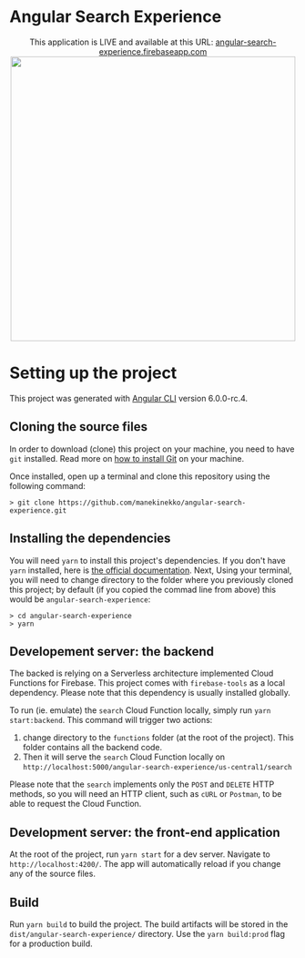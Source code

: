 # Angular Search Experience

<p style="text-align:center">
This application is LIVE and available at this URL: <a href="https://angular-search-experience.firebaseapp.com">angular-search-experience.firebaseapp.com</a>
<br/>
  <img height="500" src="https://raw.githubusercontent.com/manekinekko/angular-search-experience/master/docs/screenshots/angular-search-experience.gif?token=ABnuHTtZsIzUFMSAiUKBwO7FEU507Qnqks5a3mQSwA%3D%3D"/>
</p>

# Setting up the project

This project was generated with [Angular CLI](https://github.com/angular/angular-cli) version 6.0.0-rc.4.

## Cloning the source files

In order to download (clone) this project on your machine, you need to have `git` installed. Read more on [how to install Git](https://git-scm.com/book/en/v2/Getting-Started-Installing-Git) on your machine.

Once installed, open up a terminal and clone this repository using the following command:

```
> git clone https://github.com/manekinekko/angular-search-experience.git
```

## Installing the dependencies

You will need `yarn` to install this project's dependencies. If you don't have `yarn` installed, here is [the official documentation](https://yarnpkg.com/lang/en/docs/install/#mac-stable). Next, Using your terminal, you will need to change directory to the folder where you previously cloned this project; by default (if you copied the commad line from above) this would be `angular-search-experience`:

```
> cd angular-search-experience
> yarn
```

## Developement server: the backend

The backed is relying on a Serverless architecture implemented Cloud Functions for Firebase. This project comes with `firebase-tools` as a local dependency. Please note that this dependency is usually installed globally.

To run (ie. emulate) the `search` Cloud Function locally, simply run `yarn start:backend`. This command will trigger two actions:

1.  change directory to the `functions` folder (at the root of the project). This folder contains all the backend code.
1.  Then it will serve the `search` Cloud Function locally on `http://localhost:5000/angular-search-experience/us-central1/search`

Please note that the `search` implements only the `POST` and `DELETE` HTTP methods, so you will need an HTTP client, such as `cURL` or `Postman`, to be able to request the Cloud Function.

## Development server: the front-end application

At the root of the project, run `yarn start` for a dev server. Navigate to `http://localhost:4200/`. The app will automatically reload if you change any of the source files.

## Build

Run `yarn build` to build the project. The build artifacts will be stored in the `dist/angular-search-experience/` directory. Use the `yarn build:prod` flag for a production build.
